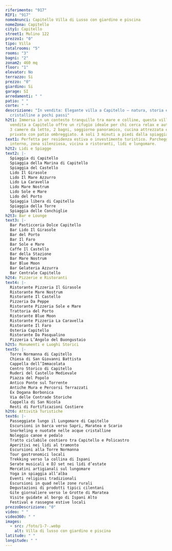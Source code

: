 ```yaml
---
riferimento: "917"
RIF1: "917"
nomeAnunci: Capitello Villa di Lusso con giardino e piscina
nomeZona: Capitello
city1: Capitello
street1: Mulino 122
prezzo1: "0"
tipo: Villa
totalrooms: "5"
rooms: "3"
bagni: "2"
zonam2: 460 mq
floor: "1"
elevator: No
terrazzo: Si
prezzo: "0"
giardino: Si
garage: SI
arredamenti: " "
patio: " "
corte: " "
descrizione: "In vendita: Elegante villa a Capitello – natura, storia e acque
  cristalline a pochi passi"
h2t1: Immersa in un contesto tranquillo tra mare e colline, questa villa in
  vendita a Capitello offre un rifugio ideale per chi cerca relax e autenticità.
  3 camere da letto, 2 bagni, soggiorno panoramico, cucina attrezzata e giardino
  privato con patio ombreggiato. A soli 3 minuti a piedi dalla spiaggia.
text1: Perfetta per residenza estiva o investimento turistico. Parcheggio
  interno, zona silenziosa, vicina a ristoranti, lidi e lungomare.
h2t2: Lidi e Spiagge
text2: |-
  Spiaggia di Capitello
  Spiaggia della Marina di Capitello
  Spiaggia del Castello
  Lido Il Girasole
  Lido Il Mare Azzurro
  Lido La Caravella
  Lido Mare Nostrum
  Lido Sole e Mare
  Lido del Porto
  Spiaggia libera di Capitello
  Spiaggia della Torre
  Spiaggia delle Conchiglie
h2t3: Bar e Lounge
text3: |-
  Bar Pasticceria Dolce Capitello
  Bar Lido Il Girasole
  Bar del Porto
  Bar Il Faro
  Bar Sole e Mare
  Caffe Il Castello
  Bar della Stazione
  Bar Mare Nostrum
  Bar Blue Moon
  Bar Gelateria Azzurra
  Bar Centrale Capitello
h2t4: Pizzerie e Ristoranti
text4: |-
  Ristorante Pizzeria Il Girasole
  Ristorante Mare Nostrum
  Ristorante Il Castello
  Pizzeria Da Peppe
  Ristorante Pizzeria Sole e Mare
  Trattoria del Porto
  Ristorante Blue Moon
  Ristorante Pizzeria La Caravella
  Ristorante Il Faro
  Osteria Capitello
  Ristorante Da Pasqualino
  Pizzeria L’Angolo del Buongustaio
h2t5: Monumenti e Luoghi Storici
text5: |-
  Torre Normanna di Capitello
  Chiesa di San Giovanni Battista
  Cappella dell’Immacolata
  Centro Storico di Capitello
  Ruderi del Castello Medievale
  Piazza del Popolo
  Antico Ponte sul Torrente
  Antiche Mura e Percorsi Terrazzati
  Ex Dogana Borbonica
  Via delle Contrade Storiche
  Cappella di San Nicola
  Resti di Fortificazioni Costiere
h2t6: Attività Turistiche
text6: |-
  Passeggiate lungo il Lungomare di Capitello
  Escursioni in barca verso Sapri, Maratea e Scario
  Snorkeling e nuotate nelle acque cristalline
  Noleggio canoe e pedalo
  Tratto ciclabile costiero tra Capitello e Policastro
  Aperitivi nei lidi al tramonto
  Escursioni alla Torre Normanna
  Tour gastronomici locali
  Trekking verso la collina di Ispani
  Serate musicali e DJ set nei lidi d’estate
  Mercatini artigianali sul lungomare
  Yoga in spiaggia all’alba
  Eventi religiosi tradizionali
  Escursioni in quad nelle zone rurali
  Degustazioni di prodotti tipici cilentani
  Gite giornaliere verso le Grotte di Maratea
  Visite guidate al borgo di Ispani Alto
  Festival e rassegne estive locali
prezzoDescrizione: "0"
video: " "
video360: " "
images:
  - src: /foto/1-7-.webp
    alt: Villa di lusso con giardino e piscina
latitude: " "
longitude: " "
---
```

